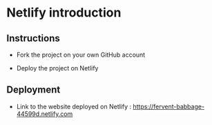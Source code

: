 # Netlify introduction

## Instructions

* Fork the project on your own GitHub account

* Deploy the project on Netlify

## Deployment

* Link to the website deployed on Netlify : https://fervent-babbage-44599d.netlify.com
